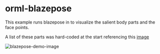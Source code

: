 # orml-blazepose

This example runs blazepose in to visualize the salient body parts and the face points.

A list of these parts was hard-coded at the start referencing this [image](https://1.bp.blogspot.com/-w22Iw7BRZsg/XzWx-S7DtpI/AAAAAAAAGZg/zgpN2e5Oye8qPXfq0zLq6dm38afXaUa8gCLcBGAsYHQ/s1999/image4%2B%25281%2529.jpg)



![blazepose-demo-image](https://github.com/marcoshier/openrndr-ml/blob/main/data/img/blazepose.png)





